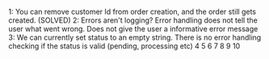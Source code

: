 1: You can remove customer Id from order creation, and the order still gets created. (SOLVED) 
2: Errors aren't logging? Error handling does not tell the user what went wrong. Does not give the user a informative error message 
3: We can currently set status to an empty string. There is no error handling checking if the status is valid (pending, processing etc)
4
5
6
7
8
9
10
